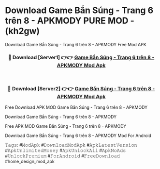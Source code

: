 # Download Game Bắn Súng - Trang 6 trên 8 - APKMODY PURE MOD - (kh2gw)
Download Game Bắn Súng - Trang 6 trên 8 - APKMODY Free Mod APK

<div align="center">
<h3>🔴 Download [Server1] 👉👉 <a href="https://apk-comot.site?title=Game_Bắn_Súng_-_Trang_6_trên_8_-_APKMODY">Game Bắn Súng - Trang 6 trên 8 - APKMODY Mod Apk</a></h3><br>

<h3>🔴 Download [Server2] 👉👉 <a href="https://apk-comot.site?title=Game_Bắn_Súng_-_Trang_6_trên_8_-_APKMODY">Game Bắn Súng - Trang 6 trên 8 - APKMODY Mod Apk</a></h3>
</div>


Free Download APK MOD Game Bắn Súng - Trang 6 trên 8 - APKMODY

Download Game Bắn Súng - Trang 6 trên 8 - APKMODY 

Free APK MOD Game Bắn Súng - Trang 6 trên 8 - APKMODY 

Download Game Bắn Súng - Trang 6 trên 8 - APKMODY Mod For Android

𝚃𝚊𝚐𝚜: #𝙼𝚘𝚍𝙰𝚙𝚔 #𝙳𝚘𝚠𝚗𝚕𝚘𝚊𝚍𝙼𝚘𝚍𝙰𝚙𝚔 #𝙰𝚙𝚔𝙻𝚊𝚝𝚎𝚜𝚝𝚅𝚎𝚛𝚜𝚒𝚘𝚗 #𝙰𝚙𝚔𝚄𝚗𝚕𝚒𝚖𝚒𝚝𝚎𝚍𝙼𝚘𝚗𝚎𝚢 #𝙰𝚙𝚔𝚄𝚗𝚕𝚘𝚌𝚔𝙰𝚕𝚕 #𝙰𝚙𝚔𝙽𝚘𝙰𝚍𝚜 #𝚄𝚗𝚕𝚘𝚌𝚔𝙿𝚛𝚎𝚖𝚒𝚞𝚖 #𝙵𝚘𝚛𝙰𝚗𝚍𝚛𝚘𝚒𝚍 #𝙵𝚛𝚎𝚎𝙳𝚘𝚠𝚗𝚕𝚘𝚊𝚍 #home_design_mod_apk
